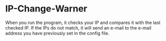 ﻿# IP-Change-Warner

When you run the program, it checks your IP and compares it with the last checked IP. 
If the IPs do not match, it will send an e-mail to the e-mail address you have previously set in the config file.
